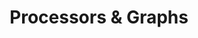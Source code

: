---
layout: default
title: Processors & Graphs
permalink: /docs/GettingStarted#processors-and-graphs
parent: Main Concepts
grand_parent: Getting Started
nav_order: 2
---